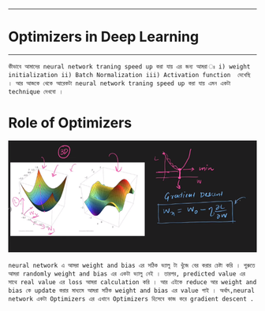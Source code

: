 
---

# Optimizers in Deep Learning

---


` কীভাবে আমাদের neural network traning speed up করা যায় এর জন্য আমরা ঃ i) weight initialization ii) Batch Normalization iii) Activation function  দেখেছি । আর আজকে থেকে আরেকটা neural network traning speed up করা যায় এমন একটা technique দেখবো ।  `


# Role of Optimizers

![Alt text](image-160.png)

`neural network এ আমরা weight and bias এর সঠিক ভ্যালু টা খুঁজে বের করার চেষ্টা করি । শুরুতে আমরা randomly weight and bias এর একটা ভ্যালু নেই । তারপর, predicted value এর সাথে real value এর loss আমরা calculation করি । আর এইকে reduce আর weight and bias কে update করার মাধ্যমে আমরা সঠিক weight and bias এর value পাই । অর্থাৎ,neural network একটা Optimizers এর এখানে Optimizers হিসেবে কাজ করে gradient descent . `

